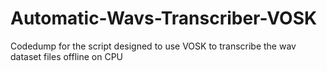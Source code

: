 # Automatic-Wavs-Transcriber-VOSK
Codedump for the script designed to use VOSK to transcribe the wav dataset files offline on CPU
